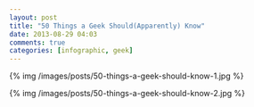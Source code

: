 ```yaml
---
layout: post
title: "50 Things a Geek Should(Apparently) Know"
date: 2013-08-29 04:03
comments: true
categories: [infographic, geek] 
---
```

{% img /images/posts/50-things-a-geek-should-know-1.jpg %}
<!--more-->
{% img /images/posts/50-things-a-geek-should-know-2.jpg %}
